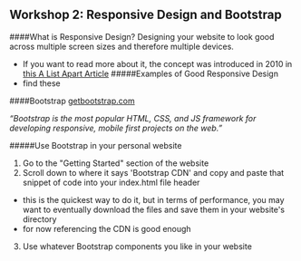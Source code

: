 ## Workshop 2: Responsive Design and Bootstrap

####What is Responsive Design?
Designing your website to look good across multiple screen sizes and therefore multiple devices.
- If you want to read more about it, the concept was introduced in 2010 in [this A List Apart Article](http://alistapart.com/article/responsive-web-design)
#####Examples of Good Responsive Design
 - find these

####Bootstrap
[getbootstrap.com](getbootstrap.com)

*“Bootstrap is the most popular HTML, CSS, and JS framework for developing responsive, mobile first projects on the web.”*

#####Use Bootstrap in your personal website
1. Go to the "Getting Started" section of the website
2. Scroll down to where it says 'Bootstrap CDN' and copy and paste that snippet of code into your index.html file header
* this is the quickest way to do it, but in terms of performance, you may want to eventually download the files and save them in your website's directory
* for now referencing the CDN is good enough
3. Use whatever Bootstrap components you like in your website

